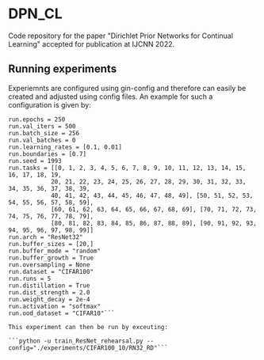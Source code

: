 # DPN_CL

Code repository for the paper "Dirichlet Prior Networks for Continual Learning" accepted for publication at IJCNN 2022.

## Running experiments
Experiemnts are configured using gin-config and therefore can easily be created and adjusted using config files. An example for such a configuration is given by:

```# Hyperparameters
run.epochs = 250
run.val_iters = 500
run.batch_size = 256
run.val_batches = 0
run.learning_rates = [0.1, 0.01]
run.boundaries = [0.7]
run.seed = 1993
run.tasks = [[0, 1, 2, 3, 4, 5, 6, 7, 8, 9, 10, 11, 12, 13, 14, 15, 16, 17, 18, 19,
            20, 21, 22, 23, 24, 25, 26, 27, 28, 29, 30, 31, 32, 33, 34, 35, 36, 37, 38, 39,
            40, 41, 42, 43, 44, 45, 46, 47, 48, 49], [50, 51, 52, 53, 54, 55, 56, 57, 58, 59],
            [60, 61, 62, 63, 64, 65, 66, 67, 68, 69], [70, 71, 72, 73, 74, 75, 76, 77, 78, 79],
            [80, 81, 82, 83, 84, 85, 86, 87, 88, 89], [90, 91, 92, 93, 94, 95, 96, 97, 98, 99]]
run.arch = "ResNet32"
run.buffer_sizes = [20,]
run.buffer_mode = "random"
run.buffer_growth = True
run.oversampling = None
run.dataset = "CIFAR100"
run.runs = 5
run.distillation = True
run.dist_strength = 2.0
run.weight_decay = 2e-4
run.activation = "softmax"
run.ood_dataset = "CIFAR10"```

This experiment can then be run by exceuting:

```python -u train_ResNet_rehearsal.py --config="./experiments/CIFAR100_10/RN32_RD"```
